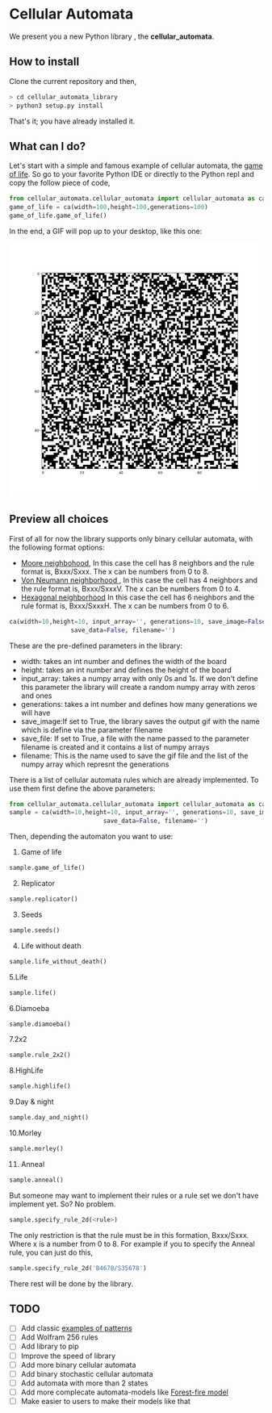 # Cellular Automata

We present you a new Python library , the **cellular_automata**.

## How to install

Clone the current repository and then,

```bash
> cd cellular_automata_library
> python3 setup.py install
```

That's it; you have already installed it.

## What can I do?

Let's start with a simple and famous example of cellular automata,
the [game of life](https://en.wikipedia.org/wiki/Conway%27s_Game_of_Life).
  So go to your favorite Python IDE or directly to the Python repl and copy the follow piece of code,

```python
from cellular_automata.cellular_automata import cellular_automata as ca
game_of_life = ca(width=100,height=100,generations=100)
game_of_life.game_of_life()
```

In the end, a GIF will pop up to your desktop, like this one:

 ![Scheme](resources/game_of_life.gif)


## Preview all choices

First of all for now the library supports only binary cellular automata,
 with the following format options:
 * [Moore neighbohood](https://en.wikipedia.org/wiki/Moore_neighborhood),
 In this case the cell has 8 neighbors and the rule format is,
 Bxxx/Sxxx. The x can be numbers from 0 to 8.
 * [Von Neumann neighborhood
](https://en.wikipedia.org/wiki/Von_Neumann_neighborhood),
 In this case the cell has 4 neighbors and the rule format is,
 Bxxx/SxxxV. The x can be numbers from 0 to 4.
 * [Hexagonal neighborhood](https://en.wikibooks.org/wiki/Cellular_Automata/Neighborhood)
 In this case the cell has 6 neighbors and the rule format is,
  Bxxx/SxxxH. The x can be numbers from 0 to 6.


```python
ca(width=10,height=10, input_array='', generations=10, save_image=False,
                 save_data=False, filename='')
```
These are the pre-defined parameters in the library:

* width: takes an int number and defines the width of the board
* height: takes an int number and defines the height of the board
* input_array: takes a numpy array with only 0s and 1s. If we don't
define this parameter the library will create a random numpy array with zeros and ones
* generations: takes a int number and defines how many generations we will have
* save_image:If set to True, the library saves the output gif with the name which is define via the parameter filename
* save_file: If set to True, a file with the name passed to the parameter filename is created and it contains a list of numpy arrays
* filename: This is the name used to save the gif file and the list of the numpy array which represnt the generations

There is a list of cellular automata rules which are already implemented. To
use them first define the above parameters:

```python
from cellular_automata.cellular_automata import cellular_automata as ca
sample = ca(width=10,height=10, input_array='', generations=10, save_image=False,
                          save_data=False, filename='')
```

Then, depending the automaton you want to use:

1. Game of life
```python
sample.game_of_life()
```
2. Replicator
```python
sample.replicator()
```
3. Seeds
```python
sample.seeds()
```
4. Life without death
```python
sample.life_without_death()
```
5.Life
```python
sample.life()
```
6.Diamoeba
```python
sample.diamoeba()
```
7.2x2
```python
sample.rule_2x2()
```
8.HighLife
```python
sample.highlife()
```
9.Day & night
```python
sample.day_and_night()
```
10.Morley
```python
sample.morley()
```
11. Anneal
```python
sample.anneal()
```

But someone may want to implement their rules or a rule set we don't have implement yet. So? No problem.

```python
sample.specify_rule_2d(<rule>)
```
The only restriction is that the rule must be in this formation, Bxxx/Sxxx.  Where x is a number from 0 to 8.
For example if you to specify the Anneal rule, you can just do this,
```python
sample.specify_rule_2d('B4678/S35678')
```
There rest will be done by the library.



## TODO
- [ ] Add classic [examples of patterns](https://en.wikipedia.org/wiki/Conway%27s_Game_of_Life)
- [ ] Add Wolfram 256 rules
- [ ] Add library to pip
- [ ] Improve the speed of library
- [ ] Add more binary cellular automata
- [ ] Add binary stochastic cellular automata
- [ ] Add automata with more than 2 states
- [ ] Add more complecate automata-models like [Forest-fire model](https://en.wikipedia.org/wiki/Forest-fire_model)
- [ ] Make easier to users to make their models like that
